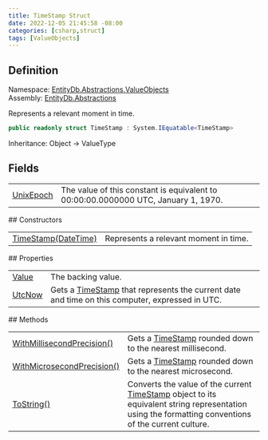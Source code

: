 ```yaml
---
title: TimeStamp Struct
date: 2022-12-05 21:45:58 -08:00
categories: [csharp,struct]
tags: [ValueObjects]
---
```


## Definition
Namespace: <a href='/posts/csharp.namespace.entitydb.abstractions.valueobjects/'>EntityDb.Abstractions.ValueObjects</a><br />
Assembly: <a href='/posts/csharp.assembly.entitydb.abstractions/'>EntityDb.Abstractions</a><br />

Represents a relevant moment in time.

```cs
public readonly struct TimeStamp : System.IEquatable<TimeStamp>
```
Inheritance: Object &rarr; ValueType
## Fields
<table><tr><td><!--/posts/csharp.notimplemented.entitydb.abstractions.valueobjects.timestamp.unixepoch/--><a href='#'>UnixEpoch</a></td><td>
The value of this constant is equivalent to 00:00:00.0000000 UTC, January 1, 1970.
</td></tr></table>
## Constructors
<table><tr><td><!--/posts/csharp.notimplemented.entitydb.abstractions.valueobjects.timestamp-.ctor#.../--><a href='#'>TimeStamp(DateTime)</a></td><td>
Represents a relevant moment in time.
</td></tr></table>
## Properties
<table><tr><td><!--/posts/csharp.notimplemented.entitydb.abstractions.valueobjects.timestamp.value/--><a href='#'>Value</a></td><td>The backing value.</td></tr><tr><td><!--/posts/csharp.notimplemented.entitydb.abstractions.valueobjects.timestamp.utcnow/--><a href='#'>UtcNow</a></td><td>
Gets a <a href='/posts/csharp.struct.entitydb.abstractions.valueobjects.timestamp/'>TimeStamp</a> that represents the current date and time on this computer, expressed in UTC.
</td></tr></table>
## Methods
<table><tr><td><!--/posts/csharp.notimplemented.entitydb.abstractions.valueobjects.timestamp.withmillisecondprecision/--><a href='#'>WithMillisecondPrecision()</a></td><td>
Gets a <a href='/posts/csharp.struct.entitydb.abstractions.valueobjects.timestamp/'>TimeStamp</a> rounded down to the nearest millisecond.
</td></tr><tr><td><!--/posts/csharp.notimplemented.entitydb.abstractions.valueobjects.timestamp.withmicrosecondprecision/--><a href='#'>WithMicrosecondPrecision()</a></td><td>
Gets a <a href='/posts/csharp.struct.entitydb.abstractions.valueobjects.timestamp/'>TimeStamp</a> rounded down to the nearest microsecond.
</td></tr><tr><td><!--/posts/csharp.notimplemented.entitydb.abstractions.valueobjects.timestamp.tostring/--><a href='#'>ToString()</a></td><td>
Converts the value of the current <a href='/posts/csharp.struct.entitydb.abstractions.valueobjects.timestamp/'>TimeStamp</a> object to
its equivalent string representation using the formatting
conventions of the current culture.
</td></tr></table>
